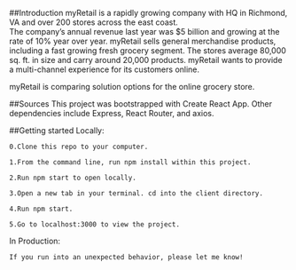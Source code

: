 ##Introduction
myRetail is a rapidly growing company with HQ in Richmond, VA and over 200 stores across the east coast.  
The company’s annual revenue last year was $5 billion and growing at the rate of 10% year over year.  myRetail sells general merchandise products, including a fast growing fresh grocery segment.  The stores average 80,000 sq. ft. in size and carry around 20,000 products. myRetail wants to provide a multi-channel experience for its customers online.

myRetail is comparing solution options for the online grocery store.

##Sources
This project was bootstrapped with Create React App. Other dependencies include Express, React Router, and axios.

##Getting started
 Locally:

    0.Clone this repo to your computer.

    1.From the command line, run npm install within this project.

    2.Run npm start to open locally.

    3.Open a new tab in your terminal. cd into the client directory.

    4.Run npm start.

    5.Go to localhost:3000 to view the project.

In Production:

    If you run into an unexpected behavior, please let me know!
